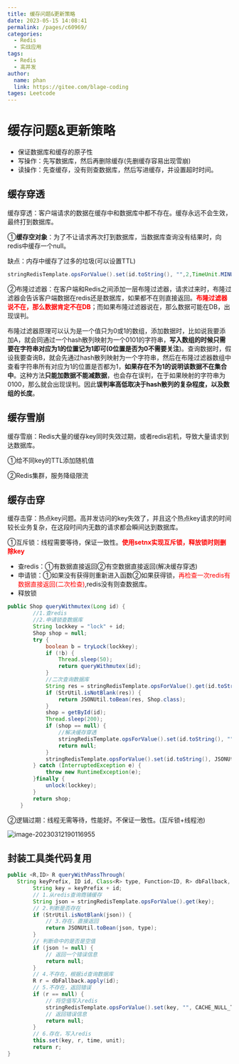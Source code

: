 ```yaml
---
title: 缓存问题&更新策略
date: 2023-05-15 14:08:41
permalink: /pages/c60969/
categories: 
  - Redis
  - 实战应用
tags: 
  - Redis
  - 高并发
author: 
  name: phan
  link: https://gitee.com/blage-coding
tages: Leetcode
---
```

# 缓存问题&更新策略

- 保证数据库和缓存的原子性
- 写操作：先写数据库，然后再删除缓存(先删缓存容易出现雪崩)
- 读操作：先查缓存，没有则查数据库，然后写进缓存，并设置超时时间。

## 缓存穿透

缓存穿透：客户端请求的数据在缓存中和数据库中都不存在。缓存永远不会生效，最终打到数据库。

①**缓存空对象**：为了不让请求再次打到数据库，当数据库查询没有结果时，向redis中缓存一个null。

缺点：内存中缓存了过多的垃圾(可以设置TTL)

```java
stringRedisTemplate.opsForValue().set(id.toString(), "",2,TimeUnit.MINUTES);
```

②布隆过滤器：在客户端和Redis之间添加一层布隆过滤器，请求过来时，布隆过滤器会告诉客户端数据在redis还是数据库，如果都不在则直接返回。<font color="red">**布隆过滤器说不在，那么数据肯定不在DB**</font>；而如果布隆过滤器说在，那么数据可能在DB，出现误判。

布隆过滤器原理可以认为是一个值只为0或1的数组，添加数据时，比如说我要添加A，就会同通过一个hash散列映射为一个0101的字符串，**写入数组的时候只需要在字符串对应为1的位置记为1即可(0位置是否为0不需要关注**)。查询数据时，假设我要查询B，就会先通过hash散列映射为一个字符串，然后在布隆过滤器数组中查看字符串所有对应为1的位置是否都为1，**如果存在不为1的说明该数据不在集合中**。这种方法**只能加数据不能减数据**，也会存在误判，在于如果映射的字符串为0100，那么就会出现误判。因此**误判率高低取决于hash散列的复杂程度，以及数组的长度**。

## 缓存雪崩

缓存雪崩：Redis大量的缓存key同时失效过期，或者redis宕机，导致大量请求到达数据库。

①给不同key的TTL添加随机值

②Redis集群，服务降级限流

## 缓存击穿

缓存击穿：热点key问题。高并发访问的key失效了，并且这个热点key请求的时间较长业务复杂，在这段时间内无数的请求都会瞬间达到数据库。

①互斥锁：线程需要等待，保证一致性。<font color="red">**使用setnx实现互斥锁，释放锁时则删除key**</font>

- 查redis：①有数据直接返回②有空数据直接返回(解决缓存穿透)
- 申请锁：①如果没有获得则重新进入函数②如果获得锁，<font color="red">再检查一次redis有数据直接返回(二次检查)</font>,redis没有则查数据库。
- 释放锁

```java
public Shop queryWithmutex(Long id) {
        //1.查redis
        //2.申请锁查数据库
        String lockkey = "lock" + id;
        Shop shop = null;
        try {
            boolean b = tryLock(lockkey);
            if (!b) {
                Thread.sleep(50);
                return queryWithmutex(id);
            }
            //二次查询数据库
            String res = stringRedisTemplate.opsForValue().get(id.toString());
            if (StrUtil.isNotBlank(res)) {
                return JSONUtil.toBean(res, Shop.class);
            }
            shop = getById(id);
            Thread.sleep(200);
            if (shop == null) {
                //解决缓存穿透
                stringRedisTemplate.opsForValue().set(id.toString(), "",2,TimeUnit.MINUTES);
                return null;
            }
            stringRedisTemplate.opsForValue().set(id.toString(), JSONUtil.toJsonStr(shop), 30, TimeUnit.MINUTES);
        } catch (InterruptedException e) {
            throw new RuntimeException(e);
        }finally {
            unlock(lockkey);
        }
        return shop;
    }
```

②逻辑过期：线程无需等待，性能好。不保证一致性。(互斥锁+线程池)

![image-20230312190116955](https://cdn.staticaly.com/gh/blage-coding/picx-images-hosting@master/20230515/image-20230312190116955.3eednhkfse80.webp)

## 封装工具类代码复用

```java
public <R,ID> R queryWithPassThrough(
   String keyPrefix, ID id, Class<R> type, Function<ID, R> dbFallback, Long time, TimeUnit unit){
        String key = keyPrefix + id;
        // 1.从redis查询商铺缓存
        String json = stringRedisTemplate.opsForValue().get(key);
        // 2.判断是否存在
        if (StrUtil.isNotBlank(json)) {
            // 3.存在，直接返回
            return JSONUtil.toBean(json, type);
        }
        // 判断命中的是否是空值
        if (json != null) {
            // 返回一个错误信息
            return null;
        }
        // 4.不存在，根据id查询数据库
        R r = dbFallback.apply(id);
        // 5.不存在，返回错误
        if (r == null) {
            // 将空值写入redis
            stringRedisTemplate.opsForValue().set(key, "", CACHE_NULL_TTL, TimeUnit.MINUTES);
            // 返回错误信息
            return null;
        }
        // 6.存在，写入redis
        this.set(key, r, time, unit);
        return r;
}
```
